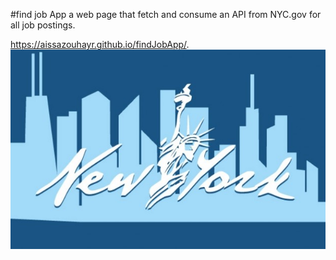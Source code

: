 #find job App
  a web page that fetch and consume an API from NYC.gov for all job postings.

https://aissazouhayr.github.io/findJobApp/.
<img src="NewYorkCity.jpg"/>
